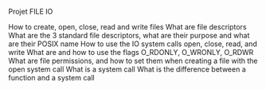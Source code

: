Projet FILE IO

How to create, open, close, read and write files 
What are file descriptors 
What are the 3 standard file descriptors, what are their purpose and what are their POSIX name 
How to use the IO system calls open, close, read, and write 
What are and how to use the flags O_RDONLY, O_WRONLY, O_RDWR 
What are file permissions, and how to set them when creating a file with the open system call 
What is a system call 
What is the difference between a function and a system call

